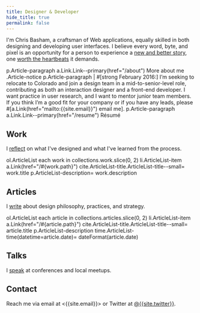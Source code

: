 ```yaml
---
title: Designer & Developer
hide_title: true
permalink: false
---
```


I'm Chris Basham, a craftsman of Web applications, equally skilled in both designing and developing user interfaces. I believe every word, byte, and pixel is an opportunity for a person to experience a [new and better story](/articles/storytellers), one [worth the heartbeats](/articles/heartbeats) it demands.

<jade>
p.Article-paragraph
  a.Link.Link--primary(href="/about") More about me
</jade>

<jade>
.Article-notice
  p.Article-paragraph
   | #[strong February 2016:] I’m seeking to relocate to Colorado and join a design team in a mid-to-senior-level role, contributing as both an interaction designer and a front-end developer. I want practice in user research, and I want to mentor junior team members. If you think I’m a good fit for your company or if you have any leads, please #[a.Link(href="mailto:{{site.email}}") email me].
  p.Article-paragraph
    a.Link.Link--primary(href="/resume") Résumé
</jade>

## Work

I [reflect](/work) on what I've designed and what I've learned from the process.

<jade>
ol.ArticleList
  each work in collections.work.slice(0, 2)
    li.ArticleList-item
      a.Link(href="/#{work.path}")
        cite.ArticleList-title.ArticleList-title--small= work.title
      p.ArticleList-description= work.description
</jade>

## Articles

I [write](/articles) about design philosophy, practices, and strategy.

<jade>
ol.ArticleList
  each article in collections.articles.slice(0, 2)
    li.ArticleList-item
      a.Link(href="/#{article.path}")
        cite.ArticleList-title.ArticleList-title--small= article.title
      p.ArticleList-description
        time.ArticleList-time(datetime=article.date)= dateFormat(article.date)
</jade>

## Talks

I [speak](/talks) at conferences and local meetups.

## Contact

Reach me via email at <{{site.email}}> or Twitter at [@{{site.twitter}}]({{site.elsewhere.Twitter}} 'Follow me on Twitter').
